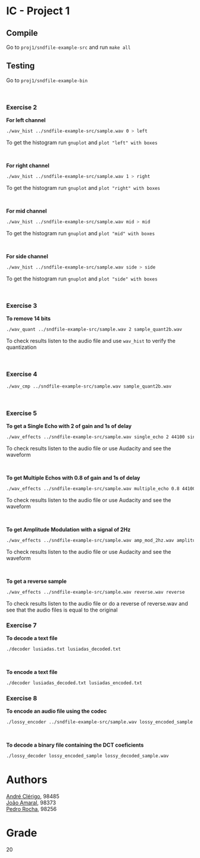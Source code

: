 # IC - Project 1

## Compile

Go to `proj1/sndfile-example-src` and run `make all`

## Testing

Go to `proj1/sndfile-example-bin`

<br>

### Exercise 2

**For left channel**
```bash
./wav_hist ../sndfile-example-src/sample.wav 0 > left
```  
To get the histogram run `gnuplot` and `plot "left" with boxes`

<br>

**For right channel**
```bash
./wav_hist ../sndfile-example-src/sample.wav 1 > right
```  
To get the histogram run `gnuplot` and `plot "right" with boxes`

<br>

**For mid channel**
```bash
./wav_hist ../sndfile-example-src/sample.wav mid > mid
```  
To get the histogram run `gnuplot` and `plot "mid" with boxes`

<br>

**For side channel**
```bash
./wav_hist ../sndfile-example-src/sample.wav side > side
```  
To get the histogram run `gnuplot` and `plot "side" with boxes`

<br>

### Exercise 3

**To remove 14 bits**
```bash
./wav_quant ../sndfile-example-src/sample.wav 2 sample_quant2b.wav
```
To check results listen to the audio file and use `wav_hist` to verify the quantization  

<br>

### Exercise 4

```bash
./wav_cmp ../sndfile-example-src/sample.wav sample_quant2b.wav
```

<br>

### Exercise 5

**To get a Single Echo with 2 of gain and 1s of delay**
```bash
./wav_effects ../sndfile-example-src/sample.wav single_echo 2 44100 single_echo_2_44100.wav
```
To check results listen to the audio file or use Audacity and see the waveform

<br>

**To get Multiple Echos with 0.8 of gain and 1s of delay**
```bash
./wav_effects ../sndfile-example-src/sample.wav multiple_echo 0.8 44100 multiple_echo_08_44100.wav
```
To check results listen to the audio file or use Audacity and see the waveform

<br>

**To get Amplitude Modulation with a signal of 2Hz**
```bash
./wav_effects ../sndfile-example-src/sample.wav amp_mod_2hz.wav amplitude_modulation 2
```
To check results listen to the audio file or use Audacity and see the waveform

<br>

**To get a reverse sample**
```bash
./wav_effects ../sndfile-example-src/sample.wav reverse.wav reverse
```
To check results listen to the audio file or do a reverse of reverse.wav and see that the audio files is equal to the original

### Exercise 7

**To decode a text file**
```bash
./decoder lusiadas.txt lusiadas_decoded.txt
```

<br>

**To encode a text file**
```bash
./decoder lusiadas_decoded.txt lusiadas_encoded.txt
```

### Exercise 8

**To encode an audio file using the codec**
```bash
./lossy_encoder ../sndfile-example-src/sample.wav lossy_encoded_sample 1024 819
```

<br>

**To decode a binary file containing the DCT coeficients**
```bash
./lossy_decoder lossy_encoded_sample lossy_decoded_sample.wav
```

# Authors
[André Clérigo](https://github.com/andreclerigo), 98485   
[João Amaral](https://github.com/jp-amaral), 98373  
[Pedro Rocha](https://github.com/PedroRocha9), 98256  

# Grade
20
